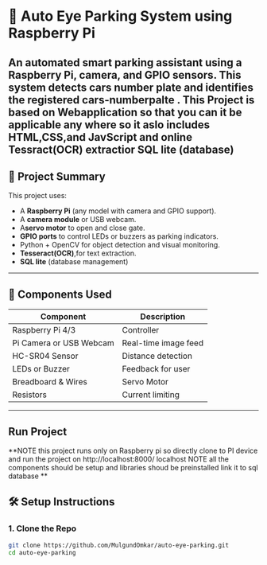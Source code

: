 # 🚗 Auto Eye Parking System using Raspberry Pi

An automated smart parking assistant using a Raspberry Pi, camera, and GPIO sensors. This system detects cars number plate and identifies the registered cars-numberpalte .
**This Project is based on Webapplication so that you can it be applicable any where so it aslo includes HTML,CSS,and JavScript and online Tessract(OCR) extractior SQL lite (database)**
---

## 📸 Project Summary

This project uses:

- A **Raspberry Pi** (any model with camera and GPIO support).
- A **camera module** or USB webcam.
- A**servo motor** to open and close gate.
- **GPIO ports** to control LEDs or buzzers as parking indicators.
- Python + OpenCV for object detection and visual monitoring.
- **Tesseract(OCR)**,for text extraction.
- **SQL lite** (database management)

---

## 🧰 Components Used

| Component | Description |
|-----------|-------------|
| Raspberry Pi 4/3 | Controller |
| Pi Camera or USB Webcam | Real-time image feed |
| HC-SR04 Sensor | Distance detection |
| LEDs or Buzzer | Feedback for user |
| Breadboard & Wires | Servo Motor |
| Resistors | Current limiting |

---

## Run Project
**NOTE this project runs only on Raspberry pi so directly clone to PI device and run the project on http://localhost:8000/
 localhost NOTE all the components should be setup and libraries shoud be preinstalled link it to sql database **
 
## 🛠️ Setup Instructions

### 1. Clone the Repo

```bash
git clone https://github.com/MulgundOmkar/auto-eye-parking.git
cd auto-eye-parking

